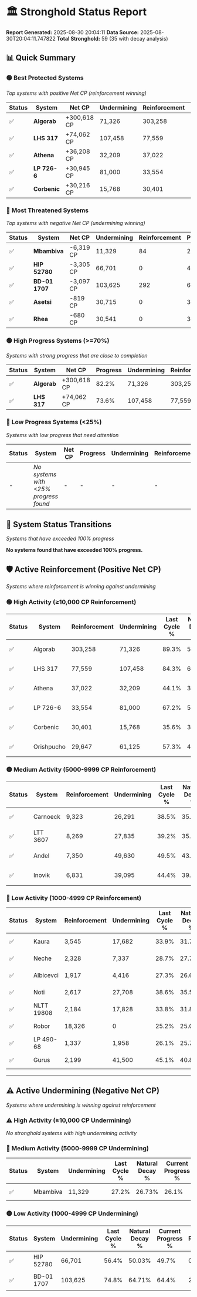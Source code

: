 # 🏛️ Stronghold Status Report

**Report Generated:** 2025-08-30 20:04:11
**Data Source:** 2025-08-30T20:04:11.747822
**Total Stronghold:** 59 (35 with decay analysis)

## 📊 Quick Summary

### 🟢 **Best Protected Systems**
*Top systems with positive Net CP (reinforcement winning)*

| Status | System | Net CP | Undermining | Reinforcement | Progress |
|--------|--------|--------|-------------|---------------|----------|
| ✅ | **Algorab** | +300,618 CP | 71,326 | 303,258 | 82.2% |
| ✅ | **LHS 317** | +74,062 CP | 107,458 | 77,559 | 73.6% |
| ✅ | **Athena** | +36,208 CP | 32,209 | 37,022 | 40.9% |
| ✅ | **LP 726-6** | +30,945 CP | 81,000 | 33,554 | 59.1% |
| ✅ | **Corbenic** | +30,216 CP | 15,768 | 30,401 | 34.0% |

### 🔴 **Most Threatened Systems**
*Top systems with negative Net CP (undermining winning)*

| Status | System | Net CP | Undermining | Reinforcement | Progress |
|--------|--------|--------|-------------|---------------|----------|
| ✅ | **Mbambiva** | -6,319 CP | 11,329 | 84 | 26.1% |
| ✅ | **HIP 52780** | -3,305 CP | 66,701 | 0 | 49.7% |
| ✅ | **BD-01 1707** | -3,097 CP | 103,625 | 292 | 64.4% |
| ✅ | **Asetsi** | -819 CP | 30,715 | 0 | 36.6% |
| ✅ | **Rhea** | -680 CP | 30,541 | 0 | 36.6% |

### 🟢 **High Progress Systems (>=70%)**
*Systems with strong progress that are close to completion*

| Status | System | Net CP | Progress | Undermining | Reinforcement |
|--------|--------|--------|----------|-------------|---------------|
| ✅ | **Algorab** | +300,618 CP | 82.2% | 71,326 | 303,258 |
| ✅ | **LHS 317** | +74,062 CP | 73.6% | 107,458 | 77,559 |

### 🔴 **Low Progress Systems (<25%)**
*Systems with low progress that need attention*

| Status | System | Net CP | Progress | Undermining | Reinforcement |
|--------|--------|--------|----------|-------------|---------------|
| - | *No systems with <25% progress found* | - | - | - | - |
## 🔄 System Status Transitions
*Systems that have exceeded 100% progress*

**No systems found that have exceeded 100% progress.**

## 🛡️ Active Reinforcement (Positive Net CP)
*Systems where reinforcement is winning against undermining*

### 🟢 High Activity (≥10,000 CP Reinforcement)

| Status | System | Reinforcement | Undermining | Last Cycle % | Natural Decay % | Current Progress % | Current CP | Net CP | Activity |
|--------|--------|---------------|-------------|--------------|-----------------|-------------------|------------|--------|----------|
| ✅ | Algorab | 303,258 | 71,326 | 89.3% | 52.14% | 82.2% | 822,000 | +300,618 | 🟢 High Reinforcement |
| ✅ | LHS 317 | 77,559 | 107,458 | 84.3% | 66.19% | 73.6% | 736,000 | +74,062 | 🟢 High Reinforcement |
| ✅ | Athena | 37,022 | 32,209 | 44.1% | 37.28% | 40.9% | 409,000 | +36,208 | 🟢 High Reinforcement |
| ✅ | LP 726-6 | 33,554 | 81,000 | 67.2% | 56.01% | 59.1% | 591,000 | +30,945 | 🟢 High Reinforcement |
| ✅ | Corbenic | 30,401 | 15,768 | 35.6% | 30.98% | 34.0% | 340,000 | +30,216 | 🟢 High Reinforcement |
| ✅ | Orishpucho | 29,647 | 61,125 | 57.3% | 48.41% | 51.2% | 512,000 | +27,861 | 🟢 High Reinforcement |

### 🟡 Medium Activity (5000-9999 CP Reinforcement)

| Status | System | Reinforcement | Undermining | Last Cycle % | Natural Decay % | Current Progress % | Current CP | Net CP | Activity |
|--------|--------|---------------|-------------|--------------|-----------------|-------------------|------------|--------|----------|
| ✅ | Carnoeck | 9,323 | 26,291 | 38.5% | 35.02% | 35.9% | 359,000 | +8,766 | 🟡 Medium Reinforcement |
| ✅ | LTT 3607 | 8,269 | 27,835 | 39.2% | 35.63% | 36.4% | 364,000 | +7,692 | 🟡 Medium Reinforcement |
| ✅ | Andel | 7,350 | 49,630 | 49.5% | 43.92% | 44.5% | 445,000 | +5,785 | 🟡 Medium Reinforcement |
| ✅ | Inovik | 6,831 | 39,095 | 44.4% | 39.92% | 40.5% | 405,000 | +5,767 | 🟡 Medium Reinforcement |

### 🔴 Low Activity (1000-4999 CP Reinforcement)

| Status | System | Reinforcement | Undermining | Last Cycle % | Natural Decay % | Current Progress % | Current CP | Net CP | Activity |
|--------|--------|---------------|-------------|--------------|-----------------|-------------------|------------|--------|----------|
| ✅ | Kaura | 3,545 | 17,682 | 33.9% | 31.76% | 32.1% | 321,000 | +3,406 | 🔵 Low Reinforcement |
| ✅ | Neche | 2,328 | 7,337 | 28.7% | 27.75% | 28.0% | 280,000 | +2,477 | 🔵 Low Reinforcement |
| ✅ | Albicevci | 1,917 | 4,416 | 27.3% | 26.67% | 26.9% | 268,999 | +2,277 | 🔵 Low Reinforcement |
| ✅ | Noti | 2,617 | 27,708 | 38.6% | 35.59% | 35.8% | 358,000 | +2,072 | 🔵 Low Reinforcement |
| ✅ | NLTT 19808 | 2,184 | 17,828 | 33.8% | 31.80% | 32.0% | 320,000 | +2,001 | 🔵 Low Reinforcement |
| ✅ | Robor | 18,326 | 0 | 25.2% | 25.00% | 25.2% | 252,000 | +2,000 | 🔵 Low Reinforcement |
| ✅ | LP 490-68 | 1,337 | 1,958 | 26.1% | 25.72% | 25.9% | 259,000 | +1,772 | 🔵 Low Reinforcement |
| ✅ | Gurus | 2,199 | 41,500 | 45.1% | 40.89% | 41.0% | 410,000 | +1,145 | 🔵 Low Reinforcement |


---

## ⚠️ Active Undermining (Negative Net CP)
*Systems where undermining is winning against reinforcement*

### ⚠️ High Activity (≥10,000 CP Undermining)

*No stronghold systems with high undermining activity*

### 🔶 Medium Activity (5000-9999 CP Undermining)

| Status | System | Undermining | Last Cycle % | Natural Decay % | Current Progress % | Reinforcement | Current CP | Net CP | Activity |
|--------|--------|-------------|--------------|-----------------|-------------------|---------------|------------|--------|----------|
| ✅ | Mbambiva | 11,329 | 27.2% | 26.73% | 26.1% | 84 | 261,000 | -6,319 | 🔶 Medium Undermining |

### 🟡 Low Activity (1000-4999 CP Undermining)

| Status | System | Undermining | Last Cycle % | Natural Decay % | Current Progress % | Reinforcement | Current CP | Net CP | Activity |
|--------|--------|-------------|--------------|-----------------|-------------------|---------------|------------|--------|----------|
| ✅ | HIP 52780 | 66,701 | 56.4% | 50.03% | 49.7% | 0 | 497,000 | -3,305 | 🟡 Low Undermining |
| ✅ | BD-01 1707 | 103,625 | 74.8% | 64.71% | 64.4% | 292 | 644,000 | -3,097 | 🟡 Low Undermining |
